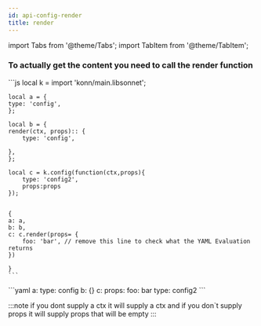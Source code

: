 ```yaml
---
id: api-config-render
title: render
---
```

import Tabs from '@theme/Tabs';
import TabItem from '@theme/TabItem';

### To actually get the content you need to call the render function

<Tabs>
    <TabItem value="jsonnet" label="Jsonnet" default>
    ```js
    local k = import 'konn/main.libsonnet';

    local a = {
    type: 'config',
    };

    local b = {
    render(ctx, props):: {
        type: 'config',

    },
    };

    local c = k.config(function(ctx,props){
        type: 'config2',
        props:props
    });


    {
    a: a,
    b: b,
    c: c.render(props= {  
        foo: 'bar', // remove this line to check what the YAML Evaluation returns
    })

    }
    ```
  </TabItem>
  <TabItem value="yaml" label="YAML Output">
    ```yaml
    a:
    type: config
    b: {}
    c:
    props:
        foo: bar
    type: config2
    ```
    </TabItem>
</Tabs>

:::note
if you dont supply a ctx it will supply a ctx and if you don`t supply props it will supply props that will be empty
:::